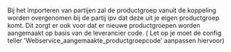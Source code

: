 Bij het importeren van partijen zal de productgroep vanuit de koppeling worden overgenomen bij de partij ipv dat deze uit je eigen productgroep komt. Dit zorgt er ook voor dat er nieuwe productgroepen worden aangemaakt op basis van de leverancier code. ( Let op je moet de config teller 'Webservice_aangemaakte_productgroepcode' aanpassen hiervoor)